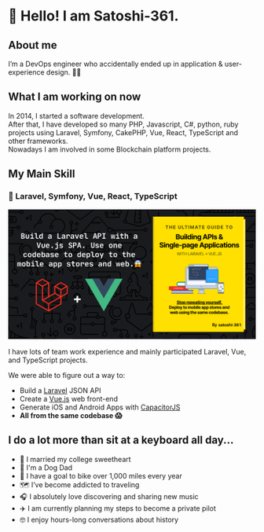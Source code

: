 # 👋 Hello! I am Satoshi-361.

## About me
I’m a DevOps engineer who accidentally ended up in application & user-experience design. 🤖🎨

## What I am working on now
<p>
    In 2014, I started a software development. <br />
    After that, I have developed so many PHP, Javascript, C#, python, ruby projects using Laravel, Symfony, CakePHP, Vue, React, TypeScript and other frameworks. <br />
    Nowadays I am involved in some Blockchain platform projects.
</p>

## My Main Skill
### 📕 Laravel, Symfony, Vue, React, TypeScript
![Ultimate Guide to Building APIs & SPAs](https://raw.githubusercontent.com/satoshi-361/satoshi-361/master/img/book.png)

I have lots of team work experience and mainly participated Laravel, Vue, and TypeScript projects.

We were able to figure out a way to:
* Build a [Laravel](https://laravel.com/) JSON API
* Create a [Vue.js](https://vuejs.org/) web front-end
* Generate iOS and Android Apps with [CapacitorJS](https://capacitorjs.com/)
* **All from the same codebase 😱**

## I do a lot more than sit at a keyboard all day...

* 💁 I married my college sweetheart
* 🐶 I'm a Dog Dad
* 🚴‍ I have a goal to bike over 1,000 miles every year
* 🗺 I’ve become addicted to traveling
* 🎧 I absolutely love discovering and sharing new music
* ✈️ I am currently planning my steps to become a private pilot
* 🤓 I enjoy hours-long conversations about history